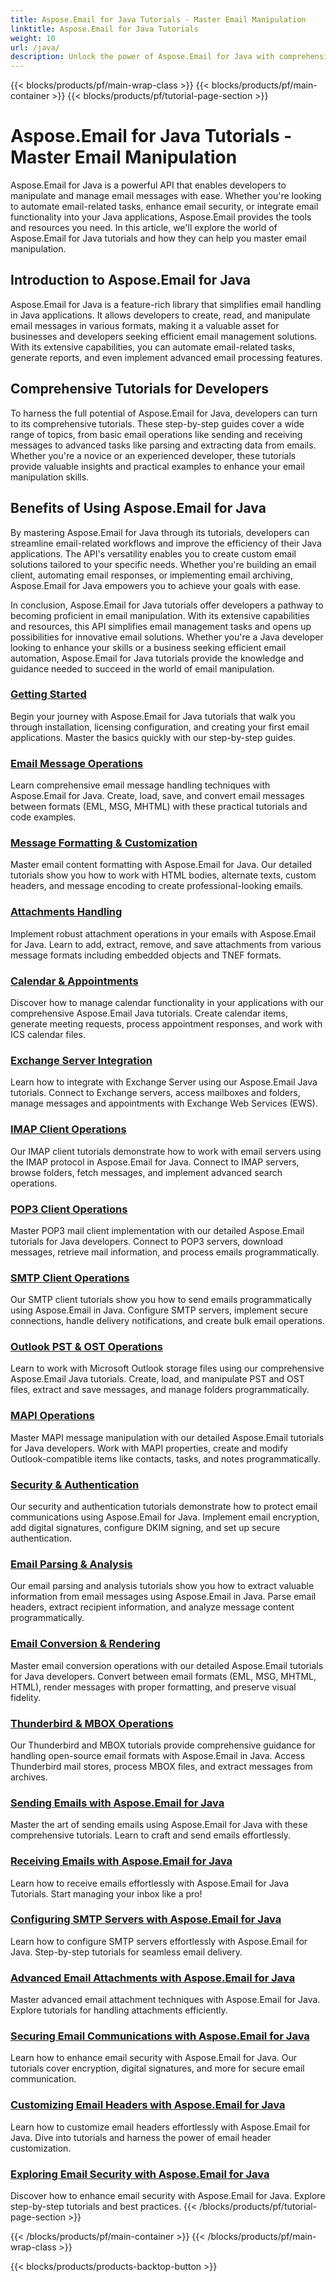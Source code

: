 ```yaml
---
title: Aspose.Email for Java Tutorials - Master Email Manipulation
linktitle: Aspose.Email for Java Tutorials
weight: 10
url: /java/
description: Unlock the power of Aspose.Email for Java with comprehensive tutorials. Learn email manipulation, management, and more.
---
```


{{< blocks/products/pf/main-wrap-class >}}
{{< blocks/products/pf/main-container >}}
{{< blocks/products/pf/tutorial-page-section >}}

# Aspose.Email for Java Tutorials - Master Email Manipulation


Aspose.Email for Java is a powerful API that enables developers to manipulate and manage email messages with ease. Whether you're looking to automate email-related tasks, enhance email security, or integrate email functionality into your Java applications, Aspose.Email provides the tools and resources you need. In this article, we'll explore the world of Aspose.Email for Java tutorials and how they can help you master email manipulation.

## Introduction to Aspose.Email for Java

Aspose.Email for Java is a feature-rich library that simplifies email handling in Java applications. It allows developers to create, read, and manipulate email messages in various formats, making it a valuable asset for businesses and developers seeking efficient email management solutions. With its extensive capabilities, you can automate email-related tasks, generate reports, and even implement advanced email processing features.

## Comprehensive Tutorials for Developers

To harness the full potential of Aspose.Email for Java, developers can turn to its comprehensive tutorials. These step-by-step guides cover a wide range of topics, from basic email operations like sending and receiving messages to advanced tasks like parsing and extracting data from emails. Whether you're a novice or an experienced developer, these tutorials provide valuable insights and practical examples to enhance your email manipulation skills.

## Benefits of Using Aspose.Email for Java

By mastering Aspose.Email for Java through its tutorials, developers can streamline email-related workflows and improve the efficiency of their Java applications. The API's versatility enables you to create custom email solutions tailored to your specific needs. Whether you're building an email client, automating email responses, or implementing email archiving, Aspose.Email for Java empowers you to achieve your goals with ease.

In conclusion, Aspose.Email for Java tutorials offer developers a pathway to becoming proficient in email manipulation. With its extensive capabilities and resources, this API simplifies email management tasks and opens up possibilities for innovative email solutions. Whether you're a Java developer looking to enhance your skills or a business seeking efficient email automation, Aspose.Email for Java tutorials provide the knowledge and guidance needed to succeed in the world of email manipulation.

### [Getting Started](./getting-started/)
Begin your journey with Aspose.Email for Java tutorials that walk you through installation, licensing configuration, and creating your first email applications. Master the basics quickly with our step-by-step guides.

### [Email Message Operations](./email-message-operations/)
Learn comprehensive email message handling techniques with Aspose.Email for Java. Create, load, save, and convert email messages between formats (EML, MSG, MHTML) with these practical tutorials and code examples.

### [Message Formatting & Customization](./message-formatting-customization/)
Master email content formatting with Aspose.Email for Java. Our detailed tutorials show you how to work with HTML bodies, alternate texts, custom headers, and message encoding to create professional-looking emails.

### [Attachments Handling](./attachments-handling/)
Implement robust attachment operations in your emails with Aspose.Email for Java. Learn to add, extract, remove, and save attachments from various message formats including embedded objects and TNEF formats.

### [Calendar & Appointments](./calendar-appointments/)
Discover how to manage calendar functionality in your applications with our comprehensive Aspose.Email Java tutorials. Create calendar items, generate meeting requests, process appointment responses, and work with ICS calendar files.

### [Exchange Server Integration](./exchange-server-integration/)
Learn how to integrate with Exchange Server using our Aspose.Email Java tutorials. Connect to Exchange servers, access mailboxes and folders, manage messages and appointments with Exchange Web Services (EWS).

### [IMAP Client Operations](./imap-client-operations/)
Our IMAP client tutorials demonstrate how to work with email servers using the IMAP protocol in Aspose.Email for Java. Connect to IMAP servers, browse folders, fetch messages, and implement advanced search operations.

### [POP3 Client Operations](./pop3-client-operations/)
Master POP3 mail client implementation with our detailed Aspose.Email tutorials for Java developers. Connect to POP3 servers, download messages, retrieve mail information, and process emails programmatically.

### [SMTP Client Operations](./smtp-client-operations/)
Our SMTP client tutorials show you how to send emails programmatically using Aspose.Email in Java. Configure SMTP servers, implement secure connections, handle delivery notifications, and create bulk email operations.

### [Outlook PST & OST Operations](./outlook-pst-ost-operations/)
Learn to work with Microsoft Outlook storage files using our comprehensive Aspose.Email Java tutorials. Create, load, and manipulate PST and OST files, extract and save messages, and manage folders programmatically.

### [MAPI Operations](./mapi-operations/)
Master MAPI message manipulation with our detailed Aspose.Email tutorials for Java developers. Work with MAPI properties, create and modify Outlook-compatible items like contacts, tasks, and notes programmatically.

### [Security & Authentication](./security-authentication/)
Our security and authentication tutorials demonstrate how to protect email communications using Aspose.Email for Java. Implement email encryption, add digital signatures, configure DKIM signing, and set up secure authentication.

### [Email Parsing & Analysis](./email-parsing-analysis/)
Our email parsing and analysis tutorials show you how to extract valuable information from email messages using Aspose.Email in Java. Parse email headers, extract recipient information, and analyze message content programmatically.

### [Email Conversion & Rendering](./email-conversion-rendering/)
Master email conversion operations with our detailed Aspose.Email tutorials for Java developers. Convert between email formats (EML, MSG, MHTML, HTML), render messages with proper formatting, and preserve visual fidelity.

### [Thunderbird & MBOX Operations](./thunderbird-mbox-operations/)
Our Thunderbird and MBOX tutorials provide comprehensive guidance for handling open-source email formats with Aspose.Email in Java. Access Thunderbird mail stores, process MBOX files, and extract messages from archives.
### [Sending Emails with Aspose.Email for Java](./sending-emails/)
Master the art of sending emails using Aspose.Email for Java with these comprehensive tutorials. Learn to craft and send emails effortlessly.
### [Receiving Emails with Aspose.Email for Java](./receiving-emails/)
Learn how to receive emails effortlessly with Aspose.Email for Java Tutorials. Start managing your inbox like a pro!
### [Configuring SMTP Servers with Aspose.Email for Java](./configuring-smtp-servers/)
Learn how to configure SMTP servers effortlessly with Aspose.Email for Java. Step-by-step tutorials for seamless email delivery.
### [Advanced Email Attachments with Aspose.Email for Java](./advanced-email-attachments/)
Master advanced email attachment techniques with Aspose.Email for Java. Explore tutorials for handling attachments efficiently.
### [Securing Email Communications with Aspose.Email for Java](./securing-email-communications/)
Learn how to enhance email security with Aspose.Email for Java. Our tutorials cover encryption, digital signatures, and more for secure email communication.
### [Customizing Email Headers with Aspose.Email for Java](./customizing-email-headers/)
Learn how to customize email headers effortlessly with Aspose.Email for Java. Dive into tutorials and harness the power of email header customization.
### [Exploring Email Security with Aspose.Email for Java](./exploring-email-security/)
Discover how to enhance email security with Aspose.Email for Java. Explore step-by-step tutorials and best practices.
{{< /blocks/products/pf/tutorial-page-section >}}

{{< /blocks/products/pf/main-container >}}
{{< /blocks/products/pf/main-wrap-class >}}

{{< blocks/products/products-backtop-button >}}
